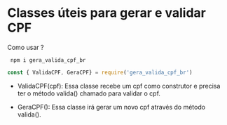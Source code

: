 # Classes úteis para gerar e validar CPF
 
Como usar ?
 
```shell
 npm i gera_valida_cpf_br
```

 ```js
 const { ValidaCPF, GeraCPF} = require('gera_valida_cpf_br')
```

 - ValidaCPF(cpf): Essa classe recebe um cpf como construtor e precisa ter o método valida() chamado para validar o cpf.

  - GeraCPF(): Essa classe irá gerar um novo cpf através do método valida().
